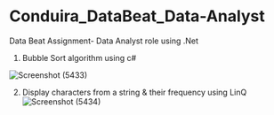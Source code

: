 # Conduira_DataBeat_Data-Analyst
Data Beat Assignment- Data Analyst role using .Net

1. Bubble Sort algorithm using c#

 ![Screenshot (5433)](https://user-images.githubusercontent.com/59203913/150100911-ac45d4d3-8762-491d-95b3-1e7061745e95.png)
 
2. Display characters from a string & their frequency using LinQ
 ![Screenshot (5434)](https://user-images.githubusercontent.com/59203913/150397620-4a89cb8f-940d-450b-81d2-51a38988d86b.png)

